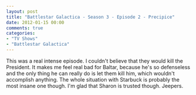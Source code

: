 ```yaml
---
layout: post
title: "Battlestar Galactica - Season 3 - Episode 2 - Precipice"
date: 2012-01-15 00:00
comments: true
categories:
- "TV Shows"
- "Battlestar Galactica"
---
```


This was a real intense episode. I couldn't believe that they
would kill the President. It makes me feel real bad for Baltar,
because he's so defenseless and the only thing he can really do
is let them kill him, which wouldn't accomplish anything. The
whole situation with Starbuck is probably the most insane one
though. I'm glad that Sharon is trusted though. Jeepers.
